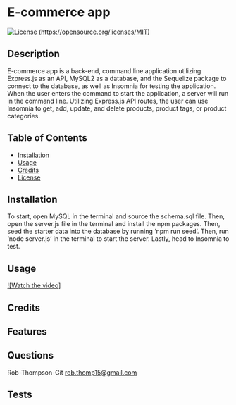 
# E-commerce app

[![License](https://img.shields.io/badge/License-MIT-blue.svg)](https://opensource.org/licenses/MIT)
  (https://opensource.org/licenses/MIT)

## Description

E-commerce app is a back-end, command line application utilizing Express.js as an API, MySQL2 as a database, and the Sequelize package to connect to the database, as well as Insomnia for testing the application. When the user enters the command to start the application, a server will run in the command line. Utilizing Express.js API routes, the user can use Insomnia to get, add, update, and delete products, product tags, or product categories.


## Table of Contents
* [Installation](#installation)
* [Usage](#usage)
* [Credits](#credits)
* [License](#license)

## Installation

To start, open MySQL in the terminal and source the schema.sql file. Then, open the server.js file in the terminal and install the npm packages. Then, seed the starter data into the database by running ‘npm run seed’. Then, run ‘node server.js’ in the terminal to start the server. Lastly, head to Insomnia to test. 

## Usage

[![Watch the video]](https://drive.google.com/file/d/1OvTlQ7NX9s3Ts9DJ-DolO06E2WBNrrP_/view)

## Credits



## Features



## Questions

Rob-Thompson-Git 
rob.thomp15@gmail.com

## Tests







